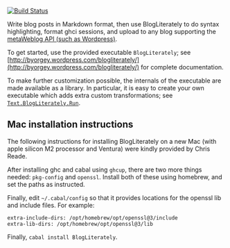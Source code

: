 [![Build Status](https://travis-ci.org/byorgey/BlogLiterately.svg?branch=master)](https://travis-ci.org/byorgey/BlogLiterately)

Write blog posts in Markdown format, then use BlogLiterately to do
syntax highlighting, format ghci sessions, and upload to any blog
supporting the [metaWeblog API (such as Wordpress)](http://codex.wordpress.org/XML-RPC_MetaWeblog_API).

To get started, use the provided executable `BlogLiterately`; see
[http://byorgey.wordpress.com/blogliterately/](http://byorgey.wordpress.com/blogliterately/)
for complete documentation.

To make further customization possible, the internals of the
executable are made available as a library.  In particular, it is easy
to create your own executable which adds extra custom transformations;
see [`Text.BlogLiterately.Run`](http://hackage.haskell.org/packages/archive/BlogLiterately/latest/doc/html/Text-BlogLiterately-Run.html).

Mac installation instructions
-----------------------------

The following instructions for installing BlogLiterately on a new Mac
(with apple silicon M2 processor and Ventura) were kindly provided by
Chris Reade.

After installing ghc and cabal using `ghcup`, there are two more
things needed: `pkg-config` and `openssl`. Install both of these using
homebrew, and set the paths as instructed.

Finally, edit `~/.cabal/config` so that it provides locations for the
openssl lib and include files.  For example:

```
extra-include-dirs: /opt/homebrew/opt/openssl@3/include
extra-lib-dirs: /opt/homebrew/opt/openssl@3/lib
```

Finally, `cabal install BlogLiterately`.
